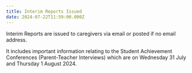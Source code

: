 ```yaml
---
title: Interim Reports Issued
date: 2024-07-22T11:59:00.000Z
---
```

Interim Reports are issued to caregivers via email or posted if no email address.

It includes important information relating to the Student Achievement Conferences (Parent-Teacher Interviews) which are on Wednesday 31 July and Thursday 1 August 2024.
